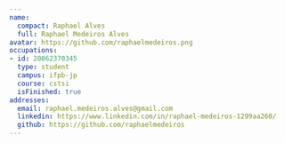 ```yaml
---
name:
  compact: Raphael Alves
  full: Raphael Medeiros Alves
avatar: https://github.com/raphaelmedeiros.png
occupations:
- id: 20062370345
  type: student
  campus: ifpb-jp
  course: cstsi
  isFinished: true
addresses:
  email: raphael.medeiros.alves@gmail.com
  linkedin: https://www.linkedin.com/in/raphael-medeiros-1299aa260/
  github: https://github.com/raphaelmedeiros
---
```

